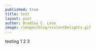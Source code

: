 ```yaml
---
published: true
title: test
layout: post
author: Bradley C. Love
image: /images/blog/violentDelights.gif
---
```


testing 1 2 3
